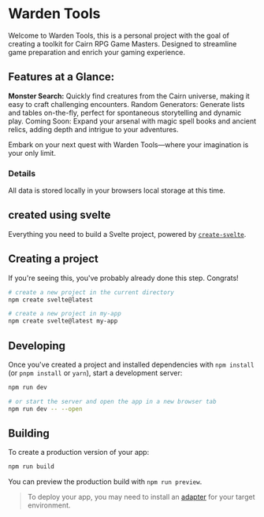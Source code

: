 # Warden Tools

Welcome to Warden Tools, this is a personal project with the goal of creating a toolkit for
Cairn RPG Game Masters. Designed to streamline game preparation and enrich your gaming
experience.

## Features at a Glance:

**Monster Search:** Quickly find creatures from the Cairn universe, making it easy
to craft challenging encounters. Random Generators: Generate lists and tables on-the-fly, perfect
for spontaneous storytelling and dynamic play. Coming Soon: Expand your arsenal with magic spell
books and ancient relics, adding depth and intrigue to your adventures.

Embark on your next quest with Warden Tools—where your imagination is your only limit.

### Details

All data is stored locally in your browsers local storage at this time.

## created using svelte

Everything you need to build a Svelte project, powered by [`create-svelte`](https://github.com/sveltejs/kit/tree/main/packages/create-svelte).

## Creating a project

If you're seeing this, you've probably already done this step. Congrats!

```bash
# create a new project in the current directory
npm create svelte@latest

# create a new project in my-app
npm create svelte@latest my-app
```

## Developing

Once you've created a project and installed dependencies with `npm install` (or `pnpm install` or `yarn`), start a development server:

```bash
npm run dev

# or start the server and open the app in a new browser tab
npm run dev -- --open
```

## Building

To create a production version of your app:

```bash
npm run build
```

You can preview the production build with `npm run preview`.

> To deploy your app, you may need to install an [adapter](https://kit.svelte.dev/docs/adapters) for your target environment.
